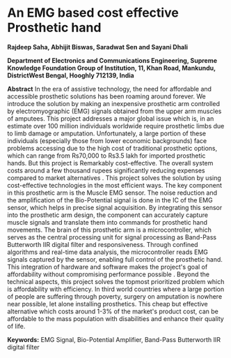 ﻿# An EMG based cost effective Prosthetic hand 


**Rajdeep Saha, Abhijit Biswas, Saradwat Sen and Sayani Dhali**

**Department of Electronics and Communications Engineering, Supreme Knowledge Foundation Group of Institution, 11, Khan Road, Mankundu, DistrictWest Bengal, Hooghly 712139, India**

<a name="_hlk155981770"></a>**Abstract**   In the era of assistive technology, the need for affordable and accessible prosthetic solutions has been roaming around forever. We introduce the solution by making an inexpensive prosthetic arm controlled by electromyographic (EMG) signals obtained from the upper arm muscles of amputees. This project addresses a major global issue which is, in an estimate over 100 million individuals worldwide require prosthetic limbs due to limb damage or amputation. Unfortunately, a large portion of these individuals (especially those from lower economic backgrounds) face problems accessing due to the high cost of traditional prosthetic options, which can range from Rs70,000 to Rs3.5 lakh for imported prosthetic hands. But this project is Remarkably cost-effective. The overall system costs around a few thousand rupees significantly reducing expenses compared to market alternatives . This project solves the solution by using cost-effective technologies in the most efficient ways. The key component in this prosthetic arm is the Muscle EMG sensor. The noise reduction and the amplification of the Bio-Potential signal is done in the IC of the EMG sensor, which helps in precise signal acquisition. By integrating this sensor into the prosthetic arm design, the component can accurately capture muscle signals and translate them into commands for prosthetic hand movements. The brain of this prosthetic arm is a microcontroller, which serves as the central processing unit for signal processing as Band-Pass Butterworth IIR digital filter and responsiveness. Through confined algorithms and real-time data analysis, the microcontroller reads EMG signals captured by the sensor, enabling full control of the prosthetic hand. This integration of hardware and software makes the project's goal of affordability without compromising performance possible . Beyond the technical aspects, this project solves the topmost prioritized problem which is affordability with efficiency. In third world countries where a large portion of people are suffering through poverty, surgery on amputation is nowhere near possible, let alone installing prosthetics. This cheap but effective alternative which costs around 1-3% of the market's product cost, can be affordable to the mass population with disabilities and enhance their quality of life.

**Keywords:** EMG Signal, Bio-Potential Amplifier, Band-Pass Butterworth IIR digital filter

